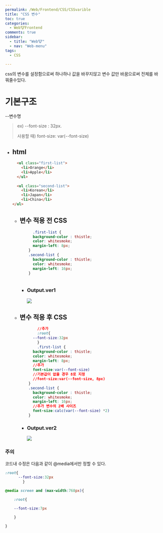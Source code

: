 ```yaml
---
permalink: /Web/Frontend/CSS/CSSvarible
title: "CSS 변수"
toc: true
categories:
  - Web🐮Frontend
comments: true
sidebar:
  - title: "Web🐮"
  - nav: "Web-menu"
tags:
  - CSS

---
```

css의 변수를 설정함으로써 하나하나 값을 바꾸지않고 변수 값만 바꿈으로써 전체를 바꿔줄수있다.

# 기본구조

--변수명

> ex) --font-size : 32px. 
>
> 사용할 때) font-size: var(--font-size)

- ## html
  
    ```html
      <ul class="first-list">
        <li>Orange</li>
        <li>Apple</li>
      </ul>
        
      <ul class="second-list">
        <li>Korean</li>
        <li>Japan</li>
        <li>China</li>
    </ul>
  ```
  
  - ## 변수 적용 전 CSS
    
      ```css
      		.first-list {
            background-color : thistle;
            color: whitesmoke;
            margin-left: 8px;
          }
          .second-list {
            background-color : thistle;
            color: whitesmoke;
            margin-left: 16px;
          }
        
      ```
      - ### Output.ver1
      
        ![]({{site.baseurl}}/assets/images/web/css변수적용전.png)
      
  - ## 변수 적용 후 CSS
    
    ```css
    		//추가
    		:root{
          --font-size:32px
    		}
    		.first-list {
          background-color : thistle;
          color: whitesmoke;
          margin-left: 8px;
          //추가
          font-size:var(--font-size)
          //기본값이 없을 경우 8로 지정
          //font-size:var(--font-size, 8px)
        }
        .second-list {
          background-color : thistle;
          color: whitesmoke;
          margin-left: 16px;
          //추가 변수의 2배 사이즈
          font-size:calc(var(--font-size) *2)
        }
    ```
    
    - ### Output.ver2
    
      ![]({{site.baseurl}}/assets/images/web/css변수적용후.png)



### 주의

코드내 수정은 다음과 같이 @media에서만 정할 수 있다.

```css
:root{
      --font-size:32px
		}

@media screen and (max-width:768px){

	:root{

	--font-size:7px

	}

}
```

